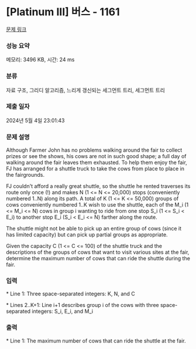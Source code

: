 # [Platinum III] 버스 - 1161 

[문제 링크](https://www.acmicpc.net/problem/1161) 

### 성능 요약

메모리: 3496 KB, 시간: 24 ms

### 분류

자료 구조, 그리디 알고리즘, 느리게 갱신되는 세그먼트 트리, 세그먼트 트리

### 제출 일자

2024년 5월 4일 23:01:43

### 문제 설명

<p>Although Farmer John has no problems walking around the fair to collect prizes or see the shows, his cows are not in such good shape; a full day of walking around the fair leaves them exhausted. To help them enjoy the fair, FJ has arranged for a shuttle truck to take the cows from place to place in the fairgrounds.</p>

<p>FJ couldn't afford a really great shuttle, so the shuttle he rented traverses its route only once (!) and makes N (1 <= N <= 20,000) stops (conveniently numbered 1..N) along its path. A total of K (1 <= K <= 50,000) groups of cows conveniently numbered 1..K wish to use the shuttle, each of the M_i (1 <= M_i <= N) cows in group i wanting to ride from one stop S_i (1 <= S_i < E_i) to another stop E_i (S_i < E_i <= N) farther along the route.</p>

<p>The shuttle might not be able to pick up an entire group of cows (since it has limited capacity) but can pick up partial groups as appropriate.</p>

<p>Given the capacity C (1 <= C <= 100) of the shuttle truck and the descriptions of the groups of cows that want to visit various sites at the fair, determine the maximum number of cows that can ride the shuttle during the fair.</p>

### 입력 

 <p>* Line 1: Three space-separated integers: K, N, and C</p>

<p>* Lines 2..K+1: Line i+1 describes group i of the cows with three space-separated integers: S_i, E_i, and M_i</p>

### 출력 

 <p>* Line 1: The maximum number of cows that can ride the shuttle at the fair.</p>

